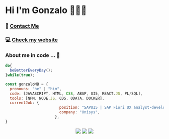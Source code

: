 <h1 align="left">Hi I'm Gonzalo 👋👨‍💻</h1>
<div align="left">
  <h3> 📝 
    <a href="https://www.linkedin.com/in/gonzalo-meana-balseiro-90a523188/">
      Contact Me
    </a>
  </h3>
    <h3> 💻  
    <a href="http://gonzalomb.com">
      Check my website
    </a>
  </h3>
</div>

### About me in code ... 🤔

```js
do{
  beBetterEveryDay();
}while(true);

const gonzaloMB = {
  pronouns: "he" | "him",
  code: [JAVASCRIPT, HTML, CSS, ABAP, UI5, REACT.JS, PL/SQL],
  tools: [NPM, NODE.JS, CDS, ODATA, DOCKER],
  currentJob: {
                        position: "SAPUI5 | SAP Fiori UX analyst-developer",
                        company: "Unisys",
                      },
}
```
<div align="center">
  <img src="https://img.shields.io/badge/JavaScript-323330?style=for-the-badge&logo=javascript&logoColor=F7DF1E" /> <img src="https://img.shields.io/badge/HTML5-E34F26?style=for-the-badge&logo=html5&logoColor=white"> <img src="https://img.shields.io/badge/CSS3-1572B6?style=for-the-badge&logo=css3&logoColor=white">
</div>


